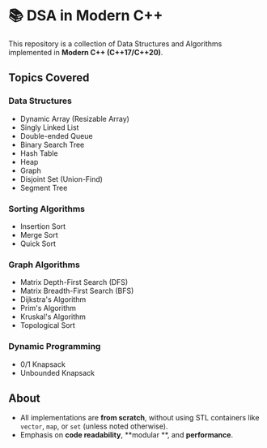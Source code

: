 # 📚 DSA in Modern C++

This repository is a collection of Data Structures and Algorithms implemented in **Modern C++ (C++17/C++20)**.

## Topics Covered

### Data Structures
- Dynamic Array (Resizable Array)
- Singly Linked List
- Double-ended Queue
- Binary Search Tree
- Hash Table
- Heap
- Graph
- Disjoint Set (Union-Find)
- Segment Tree

### Sorting Algorithms
- Insertion Sort
- Merge Sort
- Quick Sort

### Graph Algorithms
- Matrix Depth-First Search (DFS)
- Matrix Breadth-First Search (BFS)
- Dijkstra's Algorithm
- Prim's Algorithm
- Kruskal's Algorithm
- Topological Sort

### Dynamic Programming
- 0/1 Knapsack
- Unbounded Knapsack

## About

- All implementations are **from scratch**, without using STL containers like `vector`, `map`, or `set` (unless noted otherwise).
- Emphasis on **code readability**, **modular **, and **performance**.
